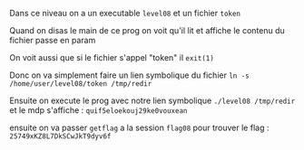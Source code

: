 Dans ce niveau on a un executable ```level08``` et un fichier ```token```

Quand on disas le main de ce prog on voit qu'il lit et affiche le contenu du fichier passe en param

On voit aussi que si le fichier s'appel "token" il ```exit(1)```

Donc on va simplement faire un lien symbolique du fichier ```ln -s /home/user/level08/token /tmp/redir```

Ensuite on execute le prog avec notre lien symbolique ```./level08 /tmp/redir``` et le mdp s'affiche : ```quif5eloekouj29ke0vouxean```

ensuite on va passer ```getflag``` a la session ```flag08``` pour trouver le flag : ```25749xKZ8L7DkSCwJkT9dyv6f```